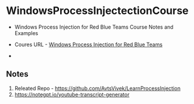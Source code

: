 # WindowsProcessInjectectionCourse

  - Windows Process Injection for Red Blue Teams Course Notes and Examples

  - Coures URL - [Windows Process Injection for Red Blue Teams](https://www.pentesteracademy.com/course?id=50)
  
  - 
 
## Notes

1. Releated Repo - https://github.com/AvtsVivek/LearnProcessInjection
2. https://notegpt.io/youtube-transcript-generator